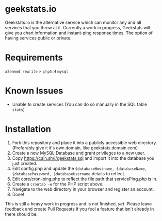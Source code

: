 # geekstats.io

Geekstats.io is the alternative service which can monitor any and all services that you throw at it. Currently a work in progress, Geekstats will give you chart information and instant-ping response times. The option of having services public or private. 

# Requirements
`a2enmod rewrite`
`> php5.4`
`mysql`

# Known Issues
- Unable to create services (You can do so manually in the SQL table `stats`)

# Installation

1. Fork this repository and place it into a publicly accessible web directory. (Preferably give it it's own domain, like geekstats.domain.com)
2. Create a new MySQL Database and grant privileges to a new user.
3. Copy https://cain.sh/i/geekstats.sql and import it into the database you just created.
4. Edit config.php and update the `$databaseHostname, $databaseName, $databasePassword, $databaseUsername` details to reflect.
5. Edit core/cron-ping.php to reflect the file path that servicePing.php is in.
6. Create a `crontab -e` for the PHP script above.
7. Navigate to the web directory in your browser and register an account.
8. Done!


This is still a heavy work in progress and is not finished, _yet_. Please leave feedback and create Pull Requests if you feel a feature that isn't already in there should be.
